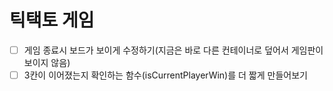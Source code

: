 # 틱택토 게임

- [ ] 게임 종료시 보드가 보이게 수정하기(지금은 바로 다른 컨테이너로 덮어서 게임판이 보이지 않음)
- [ ] 3칸이 이어졌는지 확인하는 함수(isCurrentPlayerWin)를 더 짧게 만들어보기
